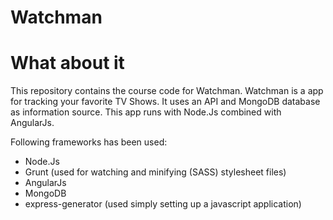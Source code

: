 Watchman
========

# What about it
This repository contains the course code for Watchman. Watchman is a app for tracking your favorite TV Shows. It uses an API and MongoDB database as information source. This app runs with Node.Js combined with AngularJs.

Following frameworks has been used:
* Node.Js
* Grunt (used for watching and minifying (SASS) stylesheet files)
* AngularJs
* MongoDB
* express-generator (used simply setting up a javascript application)
